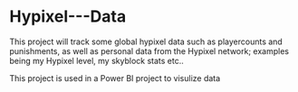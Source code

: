 # Hypixel---Data
This project will track some global hypixel data such as playercounts and punishments, as well as personal data from the Hypixel network; examples being my Hypixel level, my skyblock stats etc..

This project is used in a Power BI project to visulize data
